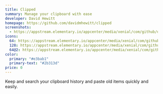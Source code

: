 ```yaml
---
title: Clipped
summary: Manage your clipboard with ease
developer: David Hewitt
homepage: https://github.com/davidmhewitt/clipped
screenshots:
  - https://appstream.elementary.io/appcenter/media/xenial/com/github/davidmhewitt.clipped.desktop/BDBD3F29DDE265CD7E1C8F26BE09FD71/screenshots/image-1_orig.png
icons:
  64: https://appstream.elementary.io/appcenter/media/xenial/com/github/davidmhewitt.clipped.desktop/BDBD3F29DDE265CD7E1C8F26BE09FD71/icons/64x64/com.github.davidmhewitt.clipped_com.github.davidmhewitt.clipped.png
  128: https://appstream.elementary.io/appcenter/media/xenial/com/github/davidmhewitt.clipped.desktop/BDBD3F29DDE265CD7E1C8F26BE09FD71/icons/128x128/com.github.davidmhewitt.clipped_com.github.davidmhewitt.clipped.png
  64@2: https://appstream.elementary.io/appcenter/media/xenial/com/github/davidmhewitt.clipped.desktop/BDBD3F29DDE265CD7E1C8F26BE09FD71/icons/64x64@2/com.github.davidmhewitt.clipped_com.github.davidmhewitt.clipped.png
color:
  primary: "#e3bab1"
  primary-text: "#2b313d"
price: 0
---
```


<p>Keep and search your clipboard history and paste old items quickly and easily.</p>